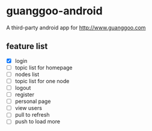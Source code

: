 # guanggoo-android

A third-party android app for <http://www.guanggoo.com>

## feature list

- [x] login
- [ ] topic list for homepage
- [ ] nodes list
- [ ] topic list for one node
- [ ] logout
- [ ] register
- [ ] personal page
- [ ] view users
- [ ] pull to refresh
- [ ] push to load more
